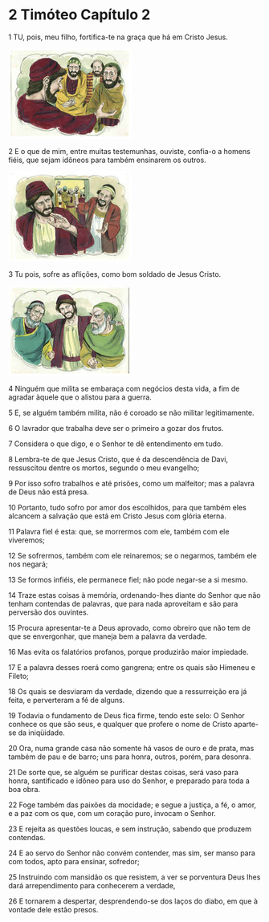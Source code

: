 # 2 Timóteo Capítulo 2

1	TU, pois, meu filho, fortifica-te na graça que há em Cristo Jesus.

![](.img/55_2Ti_02_01_RG.jpg)

2	E o que de mim, entre muitas testemunhas, ouviste, confia-o a homens fiéis, que sejam idôneos para também ensinarem os outros.

![](.img/55_2Ti_02_02_RG.jpg)

3	Tu pois, sofre as aflições, como bom soldado de Jesus Cristo.

![](.img/55_2Ti_02_03_RG.jpg)

4	Ninguém que milita se embaraça com negócios desta vida, a fim de agradar àquele que o alistou para a guerra.

5	E, se alguém também milita, não é coroado se não militar legitimamente.

6	O lavrador que trabalha deve ser o primeiro a gozar dos frutos.

7	Considera o que digo, e o Senhor te dê entendimento em tudo.

8	Lembra-te de que Jesus Cristo, que é da descendência de Davi, ressuscitou dentre os mortos, segundo o meu evangelho;

9	Por isso sofro trabalhos e até prisões, como um malfeitor; mas a palavra de Deus não está presa.

10	Portanto, tudo sofro por amor dos escolhidos, para que também eles alcancem a salvação que está em Cristo Jesus com glória eterna.

11	Palavra fiel é esta: que, se morrermos com ele, também com ele viveremos;

12	Se sofrermos, também com ele reinaremos; se o negarmos, também ele nos negará;

13	Se formos infiéis, ele permanece fiel; não pode negar-se a si mesmo.

14	Traze estas coisas à memória, ordenando-lhes diante do Senhor que não tenham contendas de palavras, que para nada aproveitam e são para perversão dos ouvintes.

15	Procura apresentar-te a Deus aprovado, como obreiro que não tem de que se envergonhar, que maneja bem a palavra da verdade.

16	Mas evita os falatórios profanos, porque produzirão maior impiedade.

17	E a palavra desses roerá como gangrena; entre os quais são Himeneu e Fileto;

18	Os quais se desviaram da verdade, dizendo que a ressurreição era já feita, e perverteram a fé de alguns.

19	Todavia o fundamento de Deus fica firme, tendo este selo: O Senhor conhece os que são seus, e qualquer que profere o nome de Cristo aparte-se da iniqüidade.

20	Ora, numa grande casa não somente há vasos de ouro e de prata, mas também de pau e de barro; uns para honra, outros, porém, para desonra.

21	De sorte que, se alguém se purificar destas coisas, será vaso para honra, santificado e idôneo para uso do Senhor, e preparado para toda a boa obra.

22	Foge também das paixões da mocidade; e segue a justiça, a fé, o amor, e a paz com os que, com um coração puro, invocam o Senhor.

23	E rejeita as questões loucas, e sem instrução, sabendo que produzem contendas.

24	E ao servo do Senhor não convém contender, mas sim, ser manso para com todos, apto para ensinar, sofredor;

25	Instruindo com mansidão os que resistem, a ver se porventura Deus lhes dará arrependimento para conhecerem a verdade,

26	E tornarem a despertar, desprendendo-se dos laços do diabo, em que à vontade dele estão presos.

